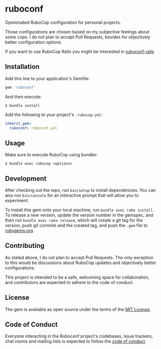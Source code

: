 # ruboconf

Opinionated RuboCop configuration for personal projects.

Those configurations are chosen based on my subjective feelings about some cops. I do not plan to accept Pull Requests, besides for objectively better configuration options.

If you want to use RuboCop Rails you might be interested in [ruboconf-rails](https://github.com/richardboehme/ruboconf-rails)

## Installation

Add this line to your application's Gemfile:

```ruby
gem 'ruboconf'
```

And then execute:

    $ bundle install

Add the following to your project's `.rubocop.yml`:

```yml
inherit_gem:
  ruboconf: ruboconf.yml
```

## Usage

Make sure to execute RuboCop using bundler:

    $ bundle exec rubocop <options>

## Development

After checking out the repo, run `bin/setup` to install dependencies. You can also run `bin/console` for an interactive prompt that will allow you to experiment.

To install this gem onto your local machine, run `bundle exec rake install`. To release a new version, update the version number in the gemspec, and then run `bundle exec rake release`, which will create a git tag for the version, push git commits and the created tag, and push the `.gem` file to [rubygems.org](https://rubygems.org).

## Contributing

As stated above, I do not plan to accept Pull Requests. The only exception to this would be discussions about RuboCop updates and objectively better configurations.

This project is intended to be a safe, welcoming space for collaboration, and contributors are expected to adhere to the code of conduct.

## License

The gem is available as open source under the terms of the [MIT License](https://opensource.org/licenses/MIT).

## Code of Conduct

Everyone interacting in the Ruboconf project's codebases, issue trackers, chat rooms and mailing lists is expected to follow the [code of conduct](https://github.com/richardboehme/ruboconf/blob/main/CODE_OF_CONDUCT.md).
